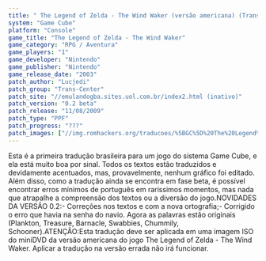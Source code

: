 ```yaml
---
title: " The Legend of Zelda - The Wind Waker (versão americana) (Trans-Center)"
system: "Game Cube"
platform: "Console"
game_title: "The Legend of Zelda - The Wind Waker"
game_category: "RPG / Aventura"
game_players: "1"
game_developer: "Nintendo"
game_publisher: "Nintendo"
game_release_date: "2003"
patch_author: "Lucjedi"
patch_group: "Trans-Center"
patch_site: "//emulandogba.sites.uol.com.br/index2.html (inativo)"
patch_version: "0.2 beta"
patch_release: "11/08/2009"
patch_type: "PPF"
patch_progress: "???"
patch_images: ["//img.romhackers.org/traducoes/%5BGC%5D%20The%20Legend%20of%20Zelda%20-%20The%20Wind%20Waker%20-%20Trans-Center%20-%201.jpg","//img.romhackers.org/traducoes/%5BGC%5D%20The%20Legend%20of%20Zelda%20-%20The%20Wind%20Waker%20-%20Trans-Center%20-%204.jpg","//img.romhackers.org/traducoes/%5BGC%5D%20The%20Legend%20of%20Zelda%20-%20The%20Wind%20Waker%20-%20Trans-Center%20-%205.jpg"]
---
```

Esta é a primeira tradução brasileira para um jogo do sistema Game Cube, e ela está muito boa por sinal. Todos os textos estão traduzidos e devidamente acentuados, mas, provavelmente, nenhum gráfico foi editado. Além disso, como a tradução ainda se encontra em fase beta, é possível encontrar erros mínimos de português em raríssimos momentos, mas nada que atrapalhe a compreensão dos textos ou a diversão do jogo.NOVIDADES DA VERSÃO 0.2:- Correções nos textos e com a nova ortografia;- Corrigido o erro que havia na senha do navio. Agora as palavras estão originais (Plankton, Treasure, Barnacle, Swabbies, Chummily, Schooner).ATENÇÃO:Esta tradução deve ser aplicada em uma imagem ISO do miniDVD da versão americana do jogo The Legend of Zelda - The Wind Waker. Aplicar a tradução na versão errada não irá funcionar.